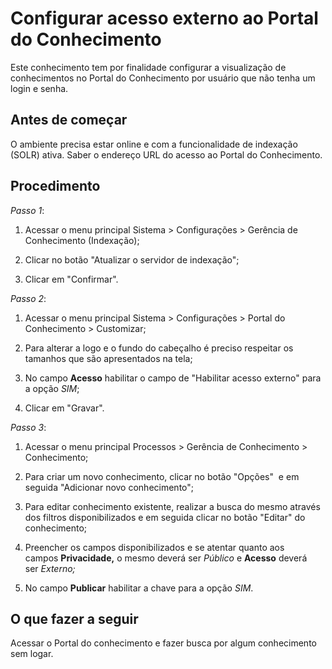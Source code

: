 # Configurar acesso externo ao Portal do Conhecimento

Este conhecimento tem por finalidade configurar a visualização de conhecimentos
no Portal do Conhecimento por usuário que não tenha um login e senha.

Antes de começar
------------------

O ambiente precisa estar online e com a funcionalidade de indexação (SOLR)
ativa. Saber o endereço URL do acesso ao Portal do Conhecimento.

Procedimento
--------------

*Passo 1*:

1.  Acessar o menu principal Sistema \> Configurações \> Gerência de
    Conhecimento (Indexação);

2.  Clicar no botão "Atualizar o servidor de indexação";

3.  Clicar em "Confirmar".

*Passo 2*:

1.  Acessar o menu principal Sistema \> Configurações \> Portal do Conhecimento
    \> Customizar;

2.  Para alterar a logo e o fundo do cabeçalho é preciso respeitar os tamanhos
    que são apresentados na tela;

3.  No campo **Acesso** habilitar o campo de "Habilitar acesso externo" para a
    opção *SIM*;

4.  Clicar em "Gravar".

*Passo 3*:

1.  Acessar o menu principal Processos \> Gerência de Conhecimento \>
    Conhecimento;

2.  Para criar um novo conhecimento, clicar no botão "Opções"  e em seguida
    "Adicionar novo conhecimento";

3.  Para editar conhecimento existente, realizar a busca do mesmo através dos
    filtros disponibilizados e em seguida clicar no botão "Editar" do
    conhecimento;

4.  Preencher os campos disponibilizados e se atentar quanto aos
    campos **Privacidade,** o mesmo deverá ser *Público* e **Acesso** deverá
    ser *Externo;*

5.  No campo **Publicar** habilitar a chave para a opção *SIM*.

O que fazer a seguir
--------------------

Acessar o Portal do conhecimento e fazer busca por algum conhecimento sem logar.


